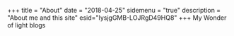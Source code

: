 +++
title = "About"
date = "2018-04-25"
sidemenu = "true"
description = "About me and this site"
esid="IysjgGMB-LOJRgD49HQ8"
+++
My Wonder of light blogs

